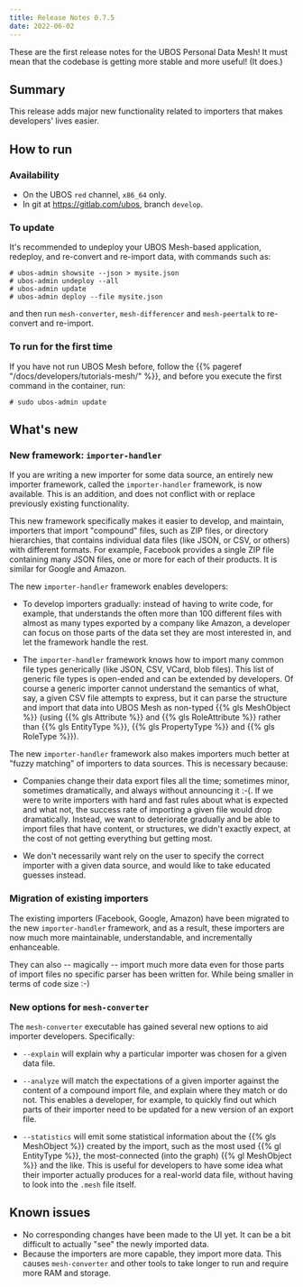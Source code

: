 ```yaml
---
title: Release Notes 0.7.5
date: 2022-06-02
---
```


These are the first release notes for the UBOS Personal Data Mesh!
It must mean that the codebase is getting more stable and more useful!
(It does.)

## Summary

This release adds major new functionality related to importers that makes
developers' lives easier.

## How to run
### Availability

* On the UBOS `red` channel, `x86_64` only.
* In git at https://gitlab.com/ubos, branch `develop`.

### To update

It's recommended to undeploy your UBOS Mesh-based application, redeploy,
and re-convert and re-import data, with commands such as:

```
# ubos-admin showsite --json > mysite.json
# ubos-admin undeploy --all
# ubos-admin update
# ubos-admin deploy --file mysite.json
```
and then run `mesh-converter`, `mesh-differencer` and `mesh-peertalk`
to re-convert and re-import.

### To run for the first time

If you have not run UBOS Mesh before, follow the {{% pageref "/docs/developers/tutorials-mesh/" %}},
and before you execute the first command in the container, run:

```
# sudo ubos-admin update
```

## What's new

### New framework: `importer-handler`

If you are writing a new importer for some data source, an entirely new
importer framework, called the `importer-handler` framework, is now available.
This is an addition, and does not conflict with or replace previously existing
functionality.

This new framework specifically makes it easier to develop, and maintain,
importers that import "compound" files, such as ZIP files, or directory
hierarchies, that contains individual data files (like JSON, or CSV, or
others) with different formats. For example, Facebook provides a single ZIP
file containing many JSON files, one or more for each of their products.
It is similar for Google and Amazon.

The new `importer-handler` framework enables developers:

* To develop importers gradually: instead of having to write code,
  for example, that understands the often more than 100 different files
  with almost as many types exported by a company like Amazon, a developer can
  focus on those parts of the data set they are most interested in,
  and let the framework handle the rest.

* The `importer-handler` framework knows how to import many common file
  types generically (like JSON, CSV, VCard, blob files). This list of generic
  file types is open-ended and can be extended by developers. Of course a generic
  importer cannot understand the semantics of what, say, a given CSV file attempts
  to express, but it can parse the structure and import that data into
  UBOS Mesh as non-typed {{% gls MeshObject %}} (using {{% gls Attribute %}}
  and {{% gls RoleAttribute %}} rather than {{% gls EntityType %}},
  {{% gls PropertyType %}} and {{% gls RoleType %}}).

The new `importer-handler` framework also makes importers much better at
"fuzzy matching" of importers to data sources. This is necessary because:

* Companies change their data export files all the time; sometimes minor,
  sometimes dramatically, and always without announcing it :-(. If we were
  to write importers with hard and fast rules about what is expected and
  what not, the success rate of importing a given file would drop
  dramatically. Instead, we want to deteriorate gradually and be able
  to import files that have content, or structures, we didn't exactly
  expect, at the cost of not getting everything but getting most.

* We don't necessarily want rely on the user to specify the correct
  importer with a given data source, and would like to take educated
  guesses instead.

### Migration of existing importers

The existing importers (Facebook, Google, Amazon) have been migrated
to the new `importer-handler` framework, and as a result, these importers
are now much more maintainable, understandable, and incrementally enhanceable.

They can also -- magically -- import much more data even for those parts of
import files no specific parser has been written for. While being smaller in
terms of code size :-)

### New options for `mesh-converter`

The `mesh-converter` executable has gained several new options to aid
importer developers. Specifically:

* ``--explain`` will explain why a particular importer was chosen for
  a given data file.

* ``--analyze`` will match the expectations of a given importer against
  the content of a compound import file, and explain where they match or
  do not. This enables a developer, for example, to quickly find out
  which parts of their importer need to be updated for a new version of
  an export file.

* ``--statistics`` will emit some statistical information about the
  {{% gls MeshObject %}} created by the import, such as the most
  used {{% gl EntityType %}}, the most-connected (into the graph)
  {{% gl MeshObject %}} and the like. This is useful for developers to
  have some idea what their importer actually produces for a real-world
  data file, without having to look into the `.mesh` file itself.

## Known issues

* No corresponding changes have been made to the UI yet. It can be a bit
  difficult to actually "see" the newly imported data.
* Because the importers are more capable, they import more data. This
  causes `mesh-converter` and other tools to take longer to run and
  require more RAM and storage.
